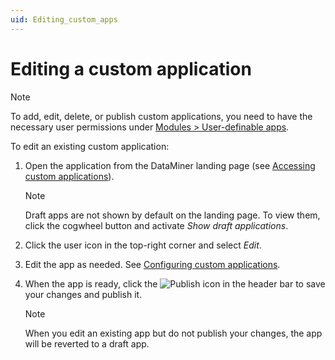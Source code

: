 ```yaml
---
uid: Editing_custom_apps
---
```


# Editing a custom application

> [!NOTE]
> To add, edit, delete, or publish custom applications, you need to have the necessary user permissions under [Modules > User-definable apps](xref:DataMiner_user_permissions#modules--user-definable-apps).

To edit an existing custom application:

1. Open the application from the DataMiner landing page (see [Accessing custom applications](xref:Accessing_custom_apps)).

   > [!NOTE]
   > Draft apps are not shown by default on the landing page. To view them, click the cogwheel button and activate *Show draft applications*.

1. Click the user icon in the top-right corner and select *Edit*.

1. Edit the app as needed. See [Configuring custom applications](xref:Configuring_custom_apps).

1. When the app is ready, click the ![Publish](~/user-guide/images/AppPublishIcon.png) icon in the header bar to save your changes and publish it.

   > [!NOTE]
   > When you edit an existing app but do not publish your changes, the app will be reverted to a draft app.
